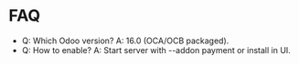 # FAQ

- Q: Which Odoo version? A: 16.0 (OCA/OCB packaged).
- Q: How to enable? A: Start server with --addon payment or install in UI.
